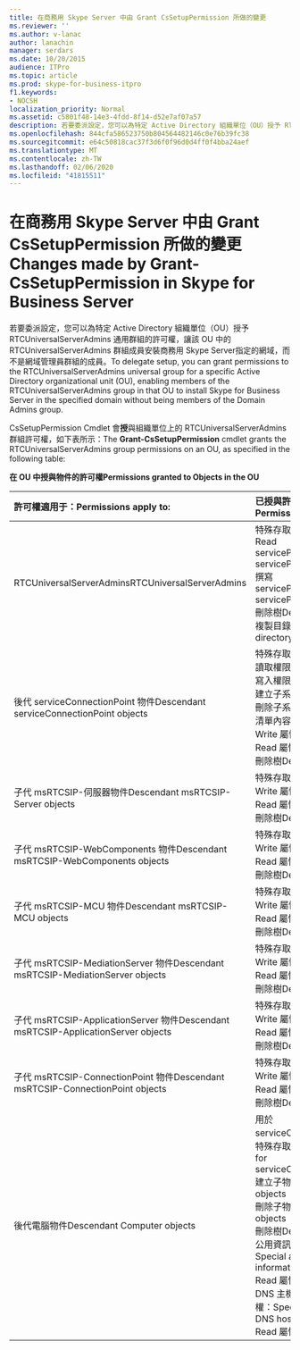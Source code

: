 ```yaml
---
title: 在商務用 Skype Server 中由 Grant CsSetupPermission 所做的變更
ms.reviewer: ''
ms.author: v-lanac
author: lanachin
manager: serdars
ms.date: 10/20/2015
audience: ITPro
ms.topic: article
ms.prod: skype-for-business-itpro
f1.keywords:
- NOCSH
localization_priority: Normal
ms.assetid: c5801f48-14e3-4fdd-8f14-d52e7af07a57
description: 若要委派設定，您可以為特定 Active Directory 組織單位（OU）授予 RTCUniversalServerAdmins 通用群組的許可權，讓該 OU 中的 RTCUniversalServerAdmins 群組成員安裝商務用 Skype Server指定的網域，而不是網域管理員群組的成員。
ms.openlocfilehash: 844cfa586523750b804564482146c0e76b39fc38
ms.sourcegitcommit: e64c50818cac37f3d6f0f96d0d4ff0f4bba24aef
ms.translationtype: MT
ms.contentlocale: zh-TW
ms.lasthandoff: 02/06/2020
ms.locfileid: "41815511"
---
```

# <a name="changes-made-by-grant-cssetuppermission-in-skype-for-business-server"></a><span data-ttu-id="4d4e2-103">在商務用 Skype Server 中由 Grant CsSetupPermission 所做的變更</span><span class="sxs-lookup"><span data-stu-id="4d4e2-103">Changes made by Grant-CsSetupPermission in Skype for Business Server</span></span>
 
<span data-ttu-id="4d4e2-104">若要委派設定，您可以為特定 Active Directory 組織單位（OU）授予 RTCUniversalServerAdmins 通用群組的許可權，讓該 OU 中的 RTCUniversalServerAdmins 群組成員安裝商務用 Skype Server指定的網域，而不是網域管理員群組的成員。</span><span class="sxs-lookup"><span data-stu-id="4d4e2-104">To delegate setup, you can grant permissions to the RTCUniversalServerAdmins universal group for a specific Active Directory organizational unit (OU), enabling members of the RTCUniversalServerAdmins group in that OU to install Skype for Business Server in the specified domain without being members of the Domain Admins group.</span></span> 
  
<span data-ttu-id="4d4e2-105">CsSetupPermission Cmdlet 會**授**與組織單位上的 RTCUniversalServerAdmins 群組許可權，如下表所示：</span><span class="sxs-lookup"><span data-stu-id="4d4e2-105">The **Grant-CsSetupPermission** cmdlet grants the RTCUniversalServerAdmins group permissions on an OU, as specified in the following table:</span></span>
  
<span data-ttu-id="4d4e2-106">**在 OU 中授與物件的許可權**</span><span class="sxs-lookup"><span data-stu-id="4d4e2-106">**Permissions granted to Objects in the OU**</span></span>

|<span data-ttu-id="4d4e2-107">**許可權適用于：**</span><span class="sxs-lookup"><span data-stu-id="4d4e2-107">**Permissions apply to:**</span></span>|<span data-ttu-id="4d4e2-108">**已授與許可權：**</span><span class="sxs-lookup"><span data-stu-id="4d4e2-108">**Permissions granted are:**</span></span>|
|:-----|:-----|
|<span data-ttu-id="4d4e2-109">RTCUniversalServerAdmins</span><span class="sxs-lookup"><span data-stu-id="4d4e2-109">RTCUniversalServerAdmins</span></span>  <br/> | <span data-ttu-id="4d4e2-110">特殊存取：</span><span class="sxs-lookup"><span data-stu-id="4d4e2-110">Special access:</span></span> <br/>  <span data-ttu-id="4d4e2-111">Read servicePrincipalName</span><span class="sxs-lookup"><span data-stu-id="4d4e2-111">Read servicePrincipalName</span></span> <br/>  <span data-ttu-id="4d4e2-112">撰寫 servicePrincipalName</span><span class="sxs-lookup"><span data-stu-id="4d4e2-112">Write servicePrincipalName</span></span> <br/>  <span data-ttu-id="4d4e2-113">刪除樹</span><span class="sxs-lookup"><span data-stu-id="4d4e2-113">Delete tree</span></span> <br/>  <span data-ttu-id="4d4e2-114">複製目錄變更</span><span class="sxs-lookup"><span data-stu-id="4d4e2-114">Replicating directory changes</span></span> <br/> |
|<span data-ttu-id="4d4e2-115">後代 serviceConnectionPoint 物件</span><span class="sxs-lookup"><span data-stu-id="4d4e2-115">Descendant serviceConnectionPoint objects</span></span>  <br/> | <span data-ttu-id="4d4e2-116">特殊存取：</span><span class="sxs-lookup"><span data-stu-id="4d4e2-116">Special access:</span></span> <br/>  <span data-ttu-id="4d4e2-117">讀取權限</span><span class="sxs-lookup"><span data-stu-id="4d4e2-117">Read permissions</span></span> <br/>  <span data-ttu-id="4d4e2-118">寫入權限</span><span class="sxs-lookup"><span data-stu-id="4d4e2-118">Write permissions</span></span> <br/>  <span data-ttu-id="4d4e2-119">建立子系</span><span class="sxs-lookup"><span data-stu-id="4d4e2-119">Create child</span></span> <br/>  <span data-ttu-id="4d4e2-120">刪除子系</span><span class="sxs-lookup"><span data-stu-id="4d4e2-120">Delete child</span></span> <br/>  <span data-ttu-id="4d4e2-121">清單內容</span><span class="sxs-lookup"><span data-stu-id="4d4e2-121">List contents</span></span> <br/>  <span data-ttu-id="4d4e2-122">Write 屬性</span><span class="sxs-lookup"><span data-stu-id="4d4e2-122">Write property</span></span> <br/>  <span data-ttu-id="4d4e2-123">Read 屬性</span><span class="sxs-lookup"><span data-stu-id="4d4e2-123">Read property</span></span> <br/>  <span data-ttu-id="4d4e2-124">刪除樹</span><span class="sxs-lookup"><span data-stu-id="4d4e2-124">Delete tree</span></span> <br/> |
|<span data-ttu-id="4d4e2-125">子代 msRTCSIP-伺服器物件</span><span class="sxs-lookup"><span data-stu-id="4d4e2-125">Descendant msRTCSIP-Server objects</span></span>  <br/> | <span data-ttu-id="4d4e2-126">特殊存取：</span><span class="sxs-lookup"><span data-stu-id="4d4e2-126">Special access:</span></span> <br/>  <span data-ttu-id="4d4e2-127">Write 屬性</span><span class="sxs-lookup"><span data-stu-id="4d4e2-127">Write property</span></span> <br/>  <span data-ttu-id="4d4e2-128">Read 屬性</span><span class="sxs-lookup"><span data-stu-id="4d4e2-128">Read property</span></span> <br/>  <span data-ttu-id="4d4e2-129">刪除樹</span><span class="sxs-lookup"><span data-stu-id="4d4e2-129">Delete tree</span></span> <br/> |
|<span data-ttu-id="4d4e2-130">子代 msRTCSIP-WebComponents 物件</span><span class="sxs-lookup"><span data-stu-id="4d4e2-130">Descendant msRTCSIP-WebComponents objects</span></span>  <br/> | <span data-ttu-id="4d4e2-131">特殊存取：</span><span class="sxs-lookup"><span data-stu-id="4d4e2-131">Special access:</span></span> <br/>  <span data-ttu-id="4d4e2-132">Write 屬性</span><span class="sxs-lookup"><span data-stu-id="4d4e2-132">Write property</span></span> <br/>  <span data-ttu-id="4d4e2-133">Read 屬性</span><span class="sxs-lookup"><span data-stu-id="4d4e2-133">Read property</span></span> <br/>  <span data-ttu-id="4d4e2-134">刪除樹</span><span class="sxs-lookup"><span data-stu-id="4d4e2-134">Delete tree</span></span> <br/> |
|<span data-ttu-id="4d4e2-135">子代 msRTCSIP-MCU 物件</span><span class="sxs-lookup"><span data-stu-id="4d4e2-135">Descendant msRTCSIP-MCU objects</span></span>  <br/> | <span data-ttu-id="4d4e2-136">特殊存取：</span><span class="sxs-lookup"><span data-stu-id="4d4e2-136">Special access:</span></span> <br/>  <span data-ttu-id="4d4e2-137">Write 屬性</span><span class="sxs-lookup"><span data-stu-id="4d4e2-137">Write property</span></span> <br/>  <span data-ttu-id="4d4e2-138">Read 屬性</span><span class="sxs-lookup"><span data-stu-id="4d4e2-138">Read property</span></span> <br/>  <span data-ttu-id="4d4e2-139">刪除樹</span><span class="sxs-lookup"><span data-stu-id="4d4e2-139">Delete tree</span></span> <br/> |
|<span data-ttu-id="4d4e2-140">子代 msRTCSIP-MediationServer 物件</span><span class="sxs-lookup"><span data-stu-id="4d4e2-140">Descendant msRTCSIP-MediationServer objects</span></span>  <br/> | <span data-ttu-id="4d4e2-141">特殊存取：</span><span class="sxs-lookup"><span data-stu-id="4d4e2-141">Special access:</span></span> <br/>  <span data-ttu-id="4d4e2-142">Write 屬性</span><span class="sxs-lookup"><span data-stu-id="4d4e2-142">Write property</span></span> <br/>  <span data-ttu-id="4d4e2-143">Read 屬性</span><span class="sxs-lookup"><span data-stu-id="4d4e2-143">Read property</span></span> <br/>  <span data-ttu-id="4d4e2-144">刪除樹</span><span class="sxs-lookup"><span data-stu-id="4d4e2-144">Delete tree</span></span> <br/> |
|<span data-ttu-id="4d4e2-145">子代 msRTCSIP-ApplicationServer 物件</span><span class="sxs-lookup"><span data-stu-id="4d4e2-145">Descendant msRTCSIP-ApplicationServer objects</span></span>  <br/> | <span data-ttu-id="4d4e2-146">特殊存取：</span><span class="sxs-lookup"><span data-stu-id="4d4e2-146">Special access:</span></span> <br/>  <span data-ttu-id="4d4e2-147">Write 屬性</span><span class="sxs-lookup"><span data-stu-id="4d4e2-147">Write property</span></span> <br/>  <span data-ttu-id="4d4e2-148">Read 屬性</span><span class="sxs-lookup"><span data-stu-id="4d4e2-148">Read property</span></span> <br/>  <span data-ttu-id="4d4e2-149">刪除樹</span><span class="sxs-lookup"><span data-stu-id="4d4e2-149">Delete tree</span></span> <br/> |
|<span data-ttu-id="4d4e2-150">子代 msRTCSIP-ConnectionPoint 物件</span><span class="sxs-lookup"><span data-stu-id="4d4e2-150">Descendant msRTCSIP-ConnectionPoint objects</span></span>  <br/> | <span data-ttu-id="4d4e2-151">特殊存取：</span><span class="sxs-lookup"><span data-stu-id="4d4e2-151">Special access:</span></span> <br/>  <span data-ttu-id="4d4e2-152">Write 屬性</span><span class="sxs-lookup"><span data-stu-id="4d4e2-152">Write property</span></span> <br/>  <span data-ttu-id="4d4e2-153">Read 屬性</span><span class="sxs-lookup"><span data-stu-id="4d4e2-153">Read property</span></span> <br/>  <span data-ttu-id="4d4e2-154">刪除樹</span><span class="sxs-lookup"><span data-stu-id="4d4e2-154">Delete tree</span></span> <br/> |
|<span data-ttu-id="4d4e2-155">後代電腦物件</span><span class="sxs-lookup"><span data-stu-id="4d4e2-155">Descendant Computer objects</span></span>  <br/> | <span data-ttu-id="4d4e2-156">用於 serviceConnectionPoint 的特殊存取：</span><span class="sxs-lookup"><span data-stu-id="4d4e2-156">Special access for serviceConnectionPoint:</span></span> <br/>  <span data-ttu-id="4d4e2-157">建立子物件</span><span class="sxs-lookup"><span data-stu-id="4d4e2-157">Create child objects</span></span> <br/>  <span data-ttu-id="4d4e2-158">刪除子物件</span><span class="sxs-lookup"><span data-stu-id="4d4e2-158">Delete child objects</span></span> <br/>  <span data-ttu-id="4d4e2-159">刪除樹</span><span class="sxs-lookup"><span data-stu-id="4d4e2-159">Delete tree</span></span> <br/>  <span data-ttu-id="4d4e2-160">公用資訊的特殊存取權：</span><span class="sxs-lookup"><span data-stu-id="4d4e2-160">Special access for public information:</span></span> <br/>  <span data-ttu-id="4d4e2-161">Read 屬性</span><span class="sxs-lookup"><span data-stu-id="4d4e2-161">Read property</span></span> <br/>  <span data-ttu-id="4d4e2-162">DNS 主機名稱的特殊存取權：</span><span class="sxs-lookup"><span data-stu-id="4d4e2-162">Special access for DNS host name:</span></span> <br/>  <span data-ttu-id="4d4e2-163">Read 屬性</span><span class="sxs-lookup"><span data-stu-id="4d4e2-163">Read property</span></span> <br/> |
   

